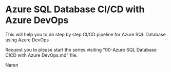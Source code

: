 # Azure SQL Database CI/CD with Azure DevOps
This will help you to do step by step CI/CD pipeline for Azure SQL Database using Azure DevOps

Request you to please start the series visiting "00-Azure SQL Database CICD with Azure DevOps.md" file.

Naren
